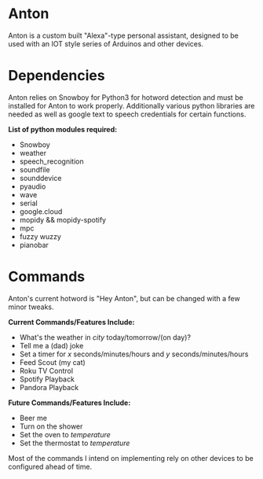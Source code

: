 # Anton

Anton is a custom built "Alexa"-type personal assistant, 
designed to be used with an IOT style series of Arduinos
and other devices.

# Dependencies
Anton relies on Snowboy for Python3 for hotword detection and must be installed for Anton to work properly. Additionally various python libraries are needed as well as google text to speech credentials for certain functions.

**List of python modules required:**
- Snowboy
- weather
- speech_recognition
- soundfile
- sounddevice
- pyaudio
- wave
- serial
- google.cloud
- mopidy && mopidy-spotify
- mpc
- fuzzy wuzzy
- pianobar

# Commands
Anton's current hotword is "Hey Anton", but can be changed with a few minor tweaks.

**Current Commands/Features Include:** 
- What's the weather in *city* today/tomorrow/(on day)?
- Tell me a (dad) joke
- Set a timer for *x* seconds/minutes/hours and *y* seconds/minutes/hours
- Feed Scout (my cat)
- Roku TV Control
- Spotify Playback
- Pandora Playback


**Future Commands/Features Include:**
- Beer me
- Turn on the shower
- Set the oven to *temperature*
- Set the thermostat to *temperature*


Most of the commands I intend on implementing rely on other devices to be configured ahead of time.
